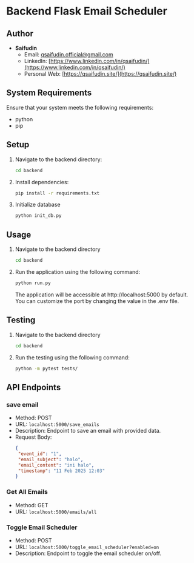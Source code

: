 # Backend Flask Email Scheduler

## Author

- **Saifudin**
  - Email: qsaifudin.official@gmail.com
  - LinkedIn: [https://www.linkedin.com/in/qsaifudin/](https://www.linkedin.com/in/qsaifudin/)
  - Personal Web: [https://qsaifudin.site/](https://qsaifudin.site/)

## System Requirements
Ensure that your system meets the following requirements:

- python
- pip

## Setup
1. Navigate to the backend directory:
   ```bash
   cd backend
   ```
2. Install dependencies:
   ```bash
   pip install -r requirements.txt
   ```
2. Initialize database
   ```bash
   python init_db.py
   ```


## Usage
1. Navigate to the backend directory
   ```bash
   cd backend
   ```
2. Run the application using the following command:
   ```bash
   python run.py
   ```
   The application will be accessible at http://localhost:5000 by default. You can customize the port by changing the value in the .env file.

## Testing
1. Navigate to the backend directory
   ```bash
   cd backend
   ```
2. Run the testing using the following command:
   ```bash
   python -m pytest tests/
   ```

## API Endpoints

### save email
- Method: POST
- URL: `localhost:5000/save_emails`
- Description: Endpoint to save an email with provided data.
- Request Body:
   ```json
   {
    "event_id": "1",
    "email_subject": "halo",
    "email_content": "ini halo",
    "timestamp": "11 Feb 2025 12:03"
   }
   ```
### Get All Emails
- Method: GET
- URL: `localhost:5000/emails/all`

### Toggle Email Scheduler
- Method: POST
- URL: `localhost:5000/toggle_email_scheduler?enabled=on`
- Description: Endpoint to toggle the email scheduler on/off.